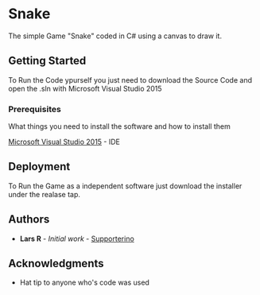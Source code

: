 # Snake

The simple Game "Snake" coded in C# using a canvas to draw it.

## Getting Started

To Run the Code ypurself you just need to download the Source Code and open the .sln with Microsoft Visual Studio 2015

### Prerequisites

What things you need to install the software and how to install them

[Microsoft Visual Studio 2015](https://www.visualstudio.com/de/downloads/) - IDE

## Deployment

To Run the Game as a independent software just download the installer under the realase tap.

## Authors

* **Lars R** - *Initial work* - [Supporterino](https://github.com/Supporterino)

## Acknowledgments

* Hat tip to anyone who's code was used
